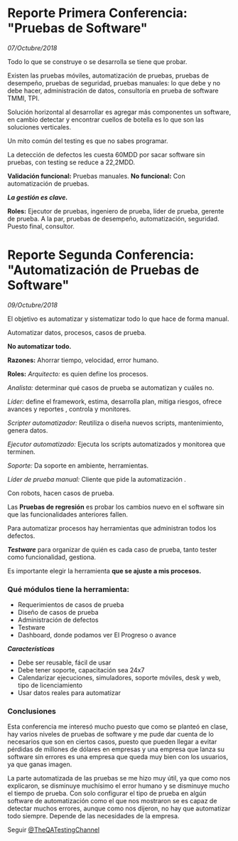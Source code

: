 # Reporte Primera Conferencia: "Pruebas de Software"

*07/Octubre/2018*

Todo lo que se construye o se desarrolla se tiene que probar.

Existen las pruebas móviles, automatización de pruebas, pruebas de desempeño, pruebas de seguridad, pruebas manuales: lo que debe y no debe hacer, administración de datos, consultoría en prueba de software TMMI, TPI.

Solución horizontal al desarrollar es agregar más componentes un software, en cambio detectar y encontrar cuellos de botella es lo que son las soluciones verticales.

Un mito común del testing es que no sabes programar.

La detección de defectos les cuesta 60MDD por sacar software sin pruebas, con testing se reduce a 22,2MDD.

**Validación funcional:** Pruebas manuales.
**No funcional:** Con automatización de pruebas.

**_La gestión es clave._**

**Roles:**
Ejecutor de pruebas, ingeniero de prueba, líder de prueba, gerente de prueba. A la par, pruebas de desempeño, automatización, seguridad.
Puesto final, consultor.


# Reporte Segunda Conferencia: "Automatización de Pruebas de Software"

*09/Octubre/2018*

El objetivo es automatizar y sistematizar todo lo que hace de forma manual.

Automatizar datos, procesos, casos de prueba.

**No automatizar todo.**

**Razones:** Ahorrar tiempo, velocidad, error humano.

**Roles:** 
*Arquitecto:* es quien define los procesos.

*Analista:* determinar qué casos de prueba se automatizan y cuáles no.

*Líder:* define el framework, estima, desarrolla plan, mitiga riesgos, ofrece avances y reportes , controla y monitores.

*Scripter automatizador:* Reutiliza o diseña nuevos scripts, mantenimiento, genera datos.

*Ejecutor automatizado:* Ejecuta los scripts automatizados y monitorea que terminen.

*Soporte:* Da soporte en ambiente, herramientas.

*Líder de prueba manual:* Cliente que pide la automatización .

Con robots, hacen casos de prueba.
 
Las **Pruebas de regresión** es probar los cambios nuevo en el software sin que las funcionalidades anteriores fallen.

Para automatizar procesos hay herramientas que administran todos los defectos.

**_Testware_** para organizar de quién es cada caso de prueba, tanto tester como funcionalidad, gestiona.

Es importante elegir la herramienta **que se ajuste a mis procesos.**

### Qué módulos tiene la herramienta: 

- Requerimientos de casos de prueba
- Diseño de casos de prueba
- Administración de defectos
- Testware
- Dashboard, donde podamos ver El Progreso o avance

**_Características_**

- Debe ser reusable, fácil de usar
- Debe tener soporte, capacitación sea 24x7
- Calendarizar ejecuciones, simuladores, soporte móviles, desk y web, tipo de licenciamiento
- Usar datos reales para automatizar 

### Conclusiones
Esta conferencia me interesó mucho puesto que como se planteó en clase, hay varios niveles de pruebas de software y me pude dar cuenta de lo necesarios que son en ciertos casos, puesto que pueden llegar a evitar pérdidas de millones de dólares en empresas y una empresa que lanza su software sin errores es una empresa que queda muy bien con los usuarios, ya que ganas imagen.

La parte automatizada de las pruebas se me hizo muy útil, ya que como nos explicaron, se disminuye muchísimo el error humano y se disminuye mucho el tiempo de prueba. Con solo configurar el tipo de prueba en algún software de automatización como el que nos mostraron se es capaz de detectar muchos errores, aunque como nos dijeron, no hay que automatizar todo siempre. Depende de las necesidades de la empresa.

Seguir [@TheQATestingChannel](https://www.facebook.com/TheQATestingChannel/)


